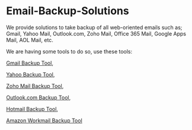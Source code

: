 # Email-Backup-Solutions
We provide solutions to take backup of all web-oriented emails such as; Gmail, Yahoo Mail, Outlook.com, Zoho Mail, Office 365 Mail, Google Apps Mail, AOL Mail, etc.

We are having some tools to do so, use these tools:

[Gmail Backup Tool](https://www.mailbakup.com/gmail-backup/),

[Yahoo Backup Tool](https://www.mailbakup.com/yahoo-backup/),

[Zoho Mail Backup Tool](https://www.mailbakup.com/zoho-backup/),

[Outlook.com Backup Tool](https://www.mailbakup.com/outlook-com-backup-tool/),

[Hotmail Backup Tool](https://www.mailbakup.com/hotmail-backup/),

[Amazon Workmail Backup Tool](https://www.mailbakup.com/lotus-notes-email-backup/)
